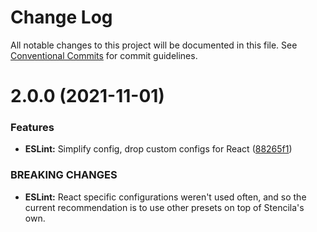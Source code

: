# Change Log

All notable changes to this project will be documented in this file.
See [Conventional Commits](https://conventionalcommits.org) for commit guidelines.

# 2.0.0 (2021-11-01)

### Features

- **ESLint:** Simplify config, drop custom configs for React ([88265f1](https://github.com/stencila/dev-config/commit/88265f17d25a0dc263f0227eb214707939060b6d))

### BREAKING CHANGES

- **ESLint:** React specific configurations weren't used often, and so the
  current recommendation is to use other presets on top of Stencila's own.
